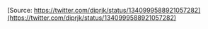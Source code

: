 [Source: https://twitter.com/diprjk/status/1340999588921057282](https://twitter.com/diprjk/status/1340999588921057282)